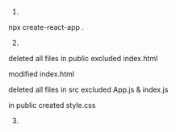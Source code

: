 1)

npx create-react-app .


2)

deleted all files in public excluded index.html

modified index.html

deleted all files in src excluded App.js & index.js

in public created style.css


3)




